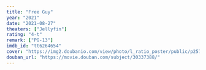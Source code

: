 ```yaml
---
title: "Free Guy"
year: "2021"
date: "2021-08-27"
theaters: ["Jellyfin"]
rating: "4-t"
remark: ["PG-13"]
imdb_id: "tt6264654"
cover: "https://img2.doubanio.com/view/photo/l_ratio_poster/public/p2576282791.jpg"
douban_url: "https://movie.douban.com/subject/30337388/"
---
```

